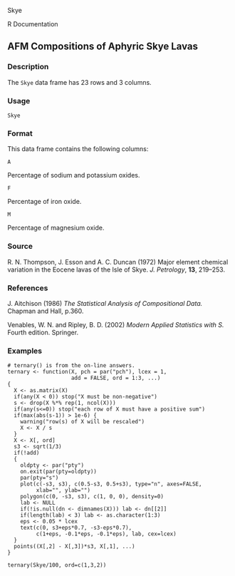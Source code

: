 Skye

R Documentation

##  AFM Compositions of Aphyric Skye Lavas

### Description

The `Skye` data frame has 23 rows and 3 columns.

### Usage

    
    Skye

### Format

This data frame contains the following columns:

`A`

Percentage of sodium and potassium oxides.

`F`

Percentage of iron oxide.

`M`

Percentage of magnesium oxide.

### Source

R. N. Thompson, J. Esson and A. C. Duncan (1972) Major element chemical
variation in the Eocene lavas of the Isle of Skye. _J. Petrology_, **13**,
219–253.

### References

J. Aitchison (1986) _The Statistical Analysis of Compositional Data._ Chapman
and Hall, p.360.

Venables, W. N. and Ripley, B. D. (2002) _Modern Applied Statistics with S._
Fourth edition. Springer.

### Examples

    
    # ternary() is from the on-line answers.
    ternary <- function(X, pch = par("pch"), lcex = 1,
                        add = FALSE, ord = 1:3, ...)
    {
      X <- as.matrix(X)
      if(any(X < 0)) stop("X must be non-negative")
      s <- drop(X %*% rep(1, ncol(X)))
      if(any(s<=0)) stop("each row of X must have a positive sum")
      if(max(abs(s-1)) > 1e-6) {
        warning("row(s) of X will be rescaled")
        X <- X / s
      }
      X <- X[, ord]
      s3 <- sqrt(1/3)
      if(!add)
      {
        oldpty <- par("pty")
        on.exit(par(pty=oldpty))
        par(pty="s")
        plot(c(-s3, s3), c(0.5-s3, 0.5+s3), type="n", axes=FALSE,
             xlab="", ylab="")
        polygon(c(0, -s3, s3), c(1, 0, 0), density=0)
        lab <- NULL
        if(!is.null(dn <- dimnames(X))) lab <- dn[[2]]
        if(length(lab) < 3) lab <- as.character(1:3)
        eps <- 0.05 * lcex
        text(c(0, s3+eps*0.7, -s3-eps*0.7),
             c(1+eps, -0.1*eps, -0.1*eps), lab, cex=lcex)
      }
      points((X[,2] - X[,3])*s3, X[,1], ...)
    }
    
    ternary(Skye/100, ord=c(1,3,2))

